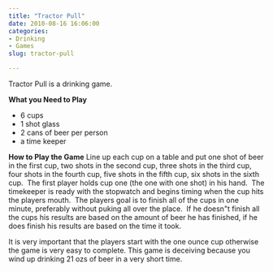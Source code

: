 ```yaml
---
title: "Tractor Pull"
date: 2010-08-16 16:06:00
categories:
- Drinking
- Games
slug: tractor-pull

---
```


Tractor Pull is a drinking game.

<strong>What you Need to Play</strong>
<ul>
	<li>6 cups</li>
	<li>1 shot glass</li>
	<li>2 cans of beer per person</li>
	<li>a time keeper</li>
</ul>
<strong>How to Play the Game</strong>
Line up each cup on a table and put one shot of beer in the first cup, two shots in the second cup, three shots in the third cup, four shots in the fourth cup, five shots in the fifth cup, six shots in the sixth cup.  The first player holds cup one (the one with one shot) in his hand.  The timekeeper is ready with the stopwatch and begins timing when the cup hits the players mouth.  The players goal is to finish all of the cups in one minute, preferably without puking all over the place.  If he doesn&quot;t finish all the cups his results are based on the amount of beer he has finished, if he does finish his results are based on the time it took.

It is very important that the players start with the one ounce cup otherwise the game is very easy to complete. This game is deceiving because you wind up drinking 21 ozs of beer in a very short time.
